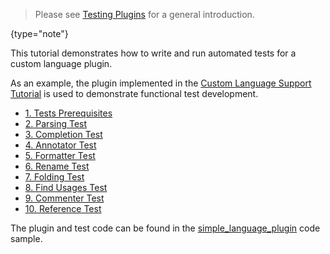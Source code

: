 [//]: # (title: Testing a Custom Language Plugin)

<!-- Copyright 2000-2020 JetBrains s.r.o. and other contributors. Use of this source code is governed by the Apache 2.0 license that can be found in the LICENSE file. -->

 >  Please see [Testing Plugins](testing_plugins.md) for a general introduction.
 >
 {type="note"}

This tutorial demonstrates how to write and run automated tests for a custom language plugin.

As an example, the plugin implemented in the [Custom Language Support Tutorial](custom_language_support_tutorial.md) is used to demonstrate functional test development.

*  [1. Tests Prerequisites](tests_prerequisites.md)
*  [2. Parsing Test](parsing_test.md)
*  [3. Completion Test](completion_test.md)
*  [4. Annotator Test](annotator_test.md)
*  [5. Formatter Test](formatter_test.md)
*  [6. Rename Test](rename_test.md)
*  [7. Folding Test](folding_test.md)
*  [8. Find Usages Test](find_usages_test.md)
*  [9. Commenter Test](commenter_test.md)
*  [10. Reference Test](reference_test.md)

The plugin and test code can be found in the [simple_language_plugin](https://github.com/JetBrains/intellij-sdk-code-samples/tree/master/simple_language_plugin) code sample.